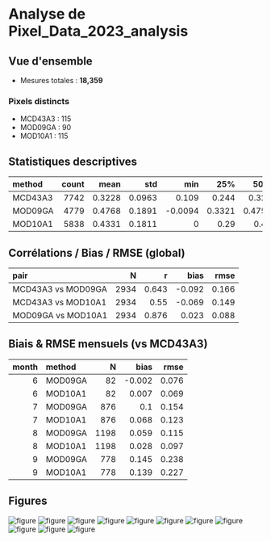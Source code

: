 # Analyse de Pixel_Data_2023_analysis

## Vue d'ensemble
- Mesures totales : **18,359**

### Pixels distincts
- MCD43A3 : 115
- MOD09GA : 90
- MOD10A1 : 115

## Statistiques descriptives
| method   |   count |   mean |    std |     min |    25% |    50% |    75% |    max |
|:---------|--------:|-------:|-------:|--------:|-------:|-------:|-------:|-------:|
| MCD43A3  |    7742 | 0.3228 | 0.0963 |  0.109  | 0.244  | 0.325  | 0.39   | 0.845  |
| MOD09GA  |    4779 | 0.4768 | 0.1891 | -0.0094 | 0.3321 | 0.4756 | 0.6201 | 1.3999 |
| MOD10A1  |    5838 | 0.4331 | 0.1811 |  0      | 0.29   | 0.44   | 0.58   | 1      |

## Corrélations / Bias / RMSE (global)
| pair               |    N |     r |   bias |   rmse |
|:-------------------|-----:|------:|-------:|-------:|
| MCD43A3 vs MOD09GA | 2934 | 0.643 | -0.092 |  0.166 |
| MCD43A3 vs MOD10A1 | 2934 | 0.55  | -0.069 |  0.149 |
| MOD09GA vs MOD10A1 | 2934 | 0.876 |  0.023 |  0.088 |

## Biais & RMSE mensuels (vs MCD43A3)
|   month | method   |    N |   bias |   rmse |
|--------:|:---------|-----:|-------:|-------:|
|       6 | MOD09GA  |   82 | -0.002 |  0.076 |
|       6 | MOD10A1  |   82 |  0.007 |  0.069 |
|       7 | MOD09GA  |  876 |  0.1   |  0.154 |
|       7 | MOD10A1  |  876 |  0.068 |  0.123 |
|       8 | MOD09GA  | 1198 |  0.059 |  0.115 |
|       8 | MOD10A1  | 1198 |  0.028 |  0.097 |
|       9 | MOD09GA  |  778 |  0.145 |  0.238 |
|       9 | MOD10A1  |  778 |  0.139 |  0.227 |

## Figures
![figure](plots/pixel_2023/monthly_rmse.png)
![figure](plots/pixel_2023/hist_MCD43A3.png)
![figure](plots/pixel_2023/monthly_bias.png)
![figure](plots/pixel_2023/scatter_MCD43A3_MOD10A1.png)
![figure](plots/pixel_2023/scatter_MCD43A3_MOD09GA.png)
![figure](plots/pixel_2023/hist_MOD10A1.png)
![figure](plots/pixel_2023/hist_MOD09GA.png)
![figure](plots/pixel_2023/scatter_MOD09GA_MOD10A1.png)
![figure](plots/pixel_2023/hist_MCD43A3.png)
![figure](plots/pixel_2023/hist_MOD09GA.png)
![figure](plots/pixel_2023/hist_MOD10A1.png)
